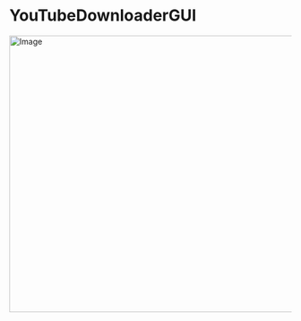 # YouTubeDownloaderGUI

<img width="586" height="495" alt="Image" src="https://github.com/user-attachments/assets/a9788a9a-ce89-4048-b864-09b585fb8d62" />
